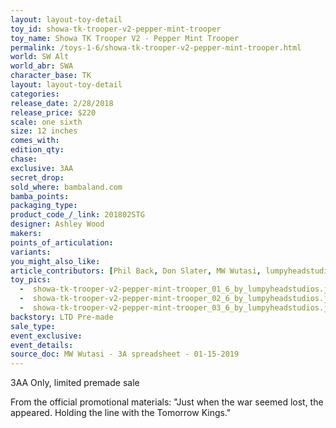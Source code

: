 ```yaml
---
layout: layout-toy-detail 
toy_id: showa-tk-trooper-v2-pepper-mint-trooper
toy_name: Showa TK Trooper V2 - Pepper Mint Trooper
permalink: /toys-1-6/showa-tk-trooper-v2-pepper-mint-trooper.html
world: SW Alt
world_abr: SWA
character_base: TK
layout: layout-toy-detail
categories: 
release_date: 2/28/2018
release_price: $220 
scale: one sixth
size: 12 inches
comes_with: 
edition_qty: 
chase: 
exclusive: 3AA
secret_drop: 
sold_where: bambaland.com
bamba_points: 
packaging_type: 
product_code_/_link: 201802STG
designer: Ashley Wood
makers: 
points_of_articulation: 
variants: 
you_might_also_like: 
article_contributors: [Phil Back, Don Slater, MW Wutasi, lumpyheadstudios]
toy_pics: 
  -  showa-tk-trooper-v2-pepper-mint-trooper_01_6_by_lumpyheadstudios.jpg
  -  showa-tk-trooper-v2-pepper-mint-trooper_02_6_by_lumpyheadstudios.jpg
  -  showa-tk-trooper-v2-pepper-mint-trooper_03_6_by_lumpyheadstudios.jpg
backstory: LTD Pre-made
sale_type: 
event_exclusive: 
event_details: 
source_doc: MW Wutasi - 3A spreadsheet - 01-15-2019
---
```

3AA Only, limited premade sale

From the official promotional materials: "Just when the war seemed lost, the appeared. Holding the line with the Tomorrow Kings."